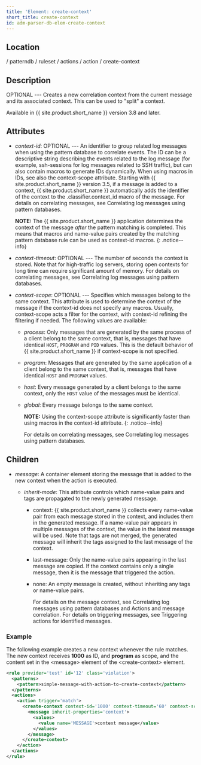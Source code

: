 ```yaml
---
title: 'Element: create-context'
short_title: create-context
id: adm-parser-db-elem-create-context
---
```


## Location

/ patterndb / ruleset / actions / action / create-context

## Description

OPTIONAL --- Creates a new correlation context from the current message
and its associated context. This can be used to \"split\" a context.

Available in {{ site.product.short_name }} version 3.8 and later.

## Attributes

- *context-id*: OPTIONAL --- An identifier to group related log
    messages when using the pattern database to correlate events. The ID
    can be a descriptive string describing the events related to the log
    message (for example, ssh-sessions for log messages related to SSH
    traffic), but can also contain macros to generate IDs dynamically.
    When using macros in IDs, see also the context-scope attribute.
    Starting with {{ site.product.short_name }} version 3.5, if a message is added to a
    context, {{ site.product.short_name }} automatically adds the identifier of the
    context to the .classifier.context\_id macro of the message. For
    details on correlating messages, see
    Correlating log messages using pattern databases.

    **NOTE:** The {{ site.product.short_name }} application determines the context of the
    message *after* the pattern matching is completed. This means that
    macros and name-value pairs created by the matching pattern database
    rule can be used as context-id macros.
    {: .notice--info}

- *context-timeout*: OPTIONAL --- The number of seconds the context is
    stored. Note that for high-traffic log servers, storing open
    contexts for long time can require significant amount of memory. For
    details on correlating messages, see
    Correlating log messages using pattern databases.

- *context-scope*: OPTIONAL --- Specifies which messages belong to the
    same context. This attribute is used to determine the context of the
    message if the context-id does not specify any macros. Usually,
    context-scope acts a filter for the context, with context-id
    refining the filtering if needed. The following values are
    available:

  - *process*: Only messages that are generated by the same process
        of a client belong to the same context, that is, messages that
        have identical `HOST`, `PROGRAM` and `PID` values. This is
        the default behavior of {{ site.product.short_name }} if context-scope is not
        specified.

  - *program*: Messages that are generated by the same application
        of a client belong to the same context, that is, messages that
        have identical `HOST` and `PROGRAM` values.

  - *host*: Every message generated by a client belongs to the same
        context, only the `HOST` value of the messages must be
        identical.

  - *global*: Every message belongs to the same context.

    **NOTE:** Using the context-scope attribute is significantly faster than
    using macros in the context-id attribute.
    {: .notice--info}

    For details on correlating messages, see
    Correlating log messages using pattern databases.

## Children

- *message*: A container element storing the message that is added to
    the new context when the action is executed.

  - *inherit-mode*: This attribute controls which name-value pairs
        and tags are propagated to the newly generated message.

    - context: {{ site.product.short_name }} collects every name-value pair from
            each message stored in the context, and includes them in the
            generated message. If a name-value pair appears in multiple
            messages of the context, the value in the latest message
            will be used. Note that tags are not merged, the generated
            message will inherit the tags assigned to the last message
            of the context.

    - last-message: Only the name-value pairs appearing in the
            last message are copied. If the context contains only a
            single message, then it is the message that triggered the
            action.

    - none: An empty message is created, without inheriting any
            tags or name-value pairs.

        For details on the message context, see
        Correlating log messages using pattern databases
        and Actions and message correlation.
        For details on triggering messages, see
        Triggering actions for identified messages.

### Example

The following example creates a new context whenever the rule matches.
The new context receives **1000** as ID, and **program** as scope, and
the content set in the \<message\> element of the \<create-context\>
element.

```xml
<rule provider='test' id='12' class='violation'>
  <patterns>
    <pattern>simple-message-with-action-to-create-context</pattern>
  </patterns>
  <actions>
    <action trigger='match'>
      <create-context context-id='1000' context-timeout='60' context-scope='program'>
        <message inherit-properties='context'>
          <values>
            <value name='MESSAGE'>context message</value>
          </values>
        </message>
      </create-context>
    </action>
  </actions>
</rule>
```
